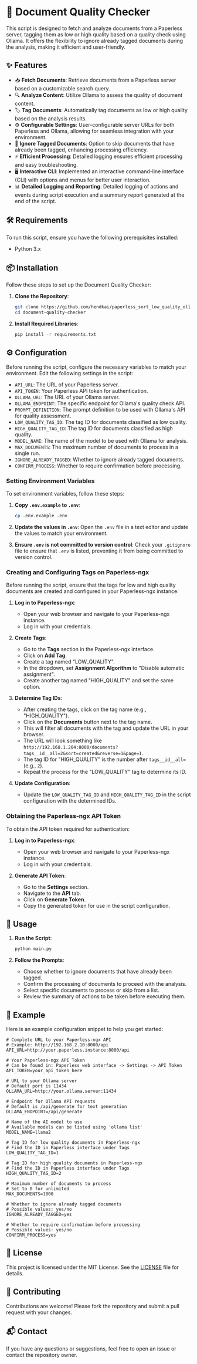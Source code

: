 # 📄 Document Quality Checker

This script is designed to fetch and analyze documents from a Paperless server, tagging them as low or high quality based on a quality check using Ollama. It offers the flexibility to ignore already tagged documents during the analysis, making it efficient and user-friendly.

## ✨ Features

- 📥 **Fetch Documents**: Retrieve documents from a Paperless server based on a customizable search query.
- 🔍 **Analyze Content**: Utilize Ollama to assess the quality of document content.
- 🏷️ **Tag Documents**: Automatically tag documents as low or high quality based on the analysis results.
- ⚙️ **Configurable Settings**: User-configurable server URLs for both Paperless and Ollama, allowing for seamless integration with your environment.
- 🚫 **Ignore Tagged Documents**: Option to skip documents that have already been tagged, enhancing processing efficiency.
- ⚡ **Efficient Processing**: Detailed logging ensures efficient processing and easy troubleshooting.
- 🖥️ **Interactive CLI**: Implemented an interactive command-line interface (CLI) with options and menus for better user interaction.
- 📊 **Detailed Logging and Reporting**: Detailed logging of actions and events during script execution and a summary report generated at the end of the script.

## 🛠️ Requirements

To run this script, ensure you have the following prerequisites installed:

- Python 3.x

## 📦 Installation

Follow these steps to set up the Document Quality Checker:

1. **Clone the Repository**:
    ```sh
    git clone https://github.com/hendkai/paperless_sort_low_quality_ollama
    cd document-quality-checker
    ```

2. **Install Required Libraries**:
    ```sh
    pip install -r requirements.txt
    ```

## ⚙️ Configuration

Before running the script, configure the necessary variables to match your environment. Edit the following settings in the script:

- `API_URL`: The URL of your Paperless server.
- `API_TOKEN`: Your Paperless API token for authentication.
- `OLLAMA_URL`: The URL of your Ollama server.
- `OLLAMA_ENDPOINT`: The specific endpoint for Ollama's quality check API.
- `PROMPT_DEFINITION`: The prompt definition to be used with Ollama's API for quality assessment.
- `LOW_QUALITY_TAG_ID`: The tag ID for documents classified as low quality.
- `HIGH_QUALITY_TAG_ID`: The tag ID for documents classified as high quality.
- `MODEL_NAME`: The name of the model to be used with Ollama for analysis.
- `MAX_DOCUMENTS`: The maximum number of documents to process in a single run.
- `IGNORE_ALREADY_TAGGED`: Whether to ignore already tagged documents.
- `CONFIRM_PROCESS`: Whether to require confirmation before processing.

### Setting Environment Variables

To set environment variables, follow these steps:

1. **Copy `.env.example` to `.env`**:
    ```sh
    cp .env.example .env
    ```

2. **Update the values in `.env`**:
    Open the `.env` file in a text editor and update the values to match your environment.

3. **Ensure `.env` is not committed to version control**:
    Check your `.gitignore` file to ensure that `.env` is listed, preventing it from being committed to version control.

### Creating and Configuring Tags on Paperless-ngx

Before running the script, ensure that the tags for low and high quality documents are created and configured in your Paperless-ngx instance:

1. **Log in to Paperless-ngx**:
   - Open your web browser and navigate to your Paperless-ngx instance.
   - Log in with your credentials.

2. **Create Tags**:
   - Go to the **Tags** section in the Paperless-ngx interface.
   - Click on **Add Tag**.
   - Create a tag named "LOW_QUALITY".
   - In the dropdown, set **Assignment Algorithm** to "Disable automatic assignment".
   - Create another tag named "HIGH_QUALITY" and set the same option.

3. **Determine Tag IDs**:
   - After creating the tags, click on the tag name (e.g., "HIGH_QUALITY").
   - Click on the **Documents** button next to the tag name.
   - This will filter all documents with the tag and update the URL in your browser.
   - The URL will look something like `http://192.168.1.204:8000/documents?tags__id__all=2&sort=created&reverse=1&page=1`.
   - The tag ID for "HIGH_QUALITY" is the number after `tags__id__all=` (e.g., `2`).
   - Repeat the process for the "LOW_QUALITY" tag to determine its ID.

4. **Update Configuration**:
   - Update the `LOW_QUALITY_TAG_ID` and `HIGH_QUALITY_TAG_ID` in the script configuration with the determined IDs.

### Obtaining the Paperless-ngx API Token

To obtain the API token required for authentication:

1. **Log in to Paperless-ngx**:
   - Open your web browser and navigate to your Paperless-ngx instance.
   - Log in with your credentials.

2. **Generate API Token**:
   - Go to the **Settings** section.
   - Navigate to the **API** tab.
   - Click on **Generate Token**.
   - Copy the generated token for use in the script configuration.

## 🚀 Usage

1. **Run the Script**:
    ```sh
    python main.py
    ```

2. **Follow the Prompts**:
   - Choose whether to ignore documents that have already been tagged.
   - Confirm the processing of documents to proceed with the analysis.
   - Select specific documents to process or skip from a list.
   - Review the summary of actions to be taken before executing them.

## 📝 Example

Here is an example configuration snippet to help you get started:

```
# Complete URL to your Paperless-ngx API
# Example: http://192.168.2.10:8000/api
API_URL=http://your.paperless.instance:8000/api

# Your Paperless-ngx API Token
# Can be found in: Paperless web interface -> Settings -> API Token
API_TOKEN=your_api_token_here

# URL to your Ollama server
# Default port is 11434
OLLAMA_URL=http://your.ollama.server:11434

# Endpoint for Ollama API requests
# Default is /api/generate for text generation
OLLAMA_ENDPOINT=/api/generate

# Name of the AI model to use
# Available models can be listed using 'ollama list'
MODEL_NAME=llama2

# Tag ID for low quality documents in Paperless-ngx
# Find the ID in Paperless interface under Tags
LOW_QUALITY_TAG_ID=1

# Tag ID for high quality documents in Paperless-ngx
# Find the ID in Paperless interface under Tags
HIGH_QUALITY_TAG_ID=2

# Maximum number of documents to process
# Set to 0 for unlimited
MAX_DOCUMENTS=1000

# Whether to ignore already tagged documents
# Possible values: yes/no
IGNORE_ALREADY_TAGGED=yes

# Whether to require confirmation before processing
# Possible values: yes/no
CONFIRM_PROCESS=yes
```

## 📜 License

This project is licensed under the MIT License. See the [LICENSE](https://github.com/hendkai/paperless_sort_low_quality_ollama/blob/main/LICENSE) file for details.

## 🤝 Contributing

Contributions are welcome! Please fork the repository and submit a pull request with your changes.

## 📬 Contact

If you have any questions or suggestions, feel free to open an issue or contact the repository owner.
